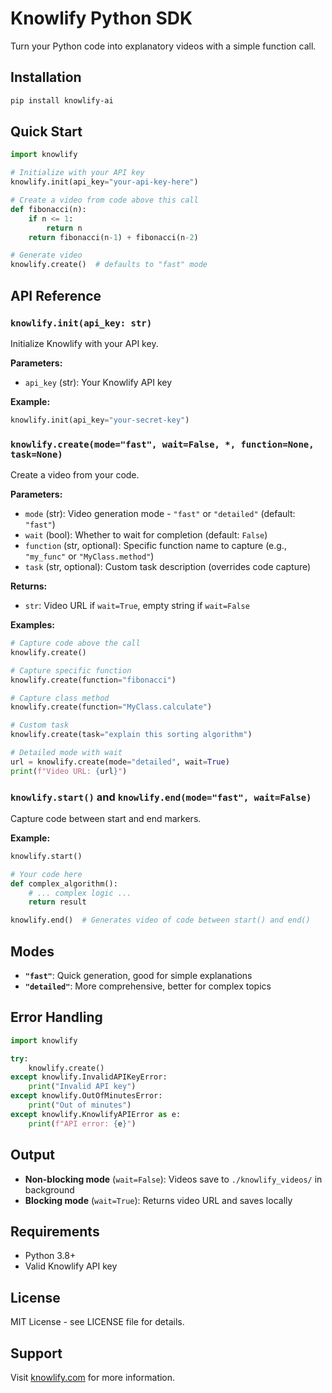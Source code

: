 # Knowlify Python SDK

Turn your Python code into explanatory videos with a simple function call.

## Installation

```bash
pip install knowlify-ai
```

## Quick Start

```python
import knowlify

# Initialize with your API key
knowlify.init(api_key="your-api-key-here")

# Create a video from code above this call
def fibonacci(n):
    if n <= 1:
        return n
    return fibonacci(n-1) + fibonacci(n-2)

# Generate video
knowlify.create()  # defaults to "fast" mode
```

## API Reference

### `knowlify.init(api_key: str)`

Initialize Knowlify with your API key.

**Parameters:**
- `api_key` (str): Your Knowlify API key

**Example:**
```python
knowlify.init(api_key="your-secret-key")
```

### `knowlify.create(mode="fast", wait=False, *, function=None, task=None)`

Create a video from your code.

**Parameters:**
- `mode` (str): Video generation mode - `"fast"` or `"detailed"` (default: `"fast"`)
- `wait` (bool): Whether to wait for completion (default: `False`)
- `function` (str, optional): Specific function name to capture (e.g., `"my_func"` or `"MyClass.method"`)
- `task` (str, optional): Custom task description (overrides code capture)

**Returns:**
- `str`: Video URL if `wait=True`, empty string if `wait=False`

**Examples:**

```python
# Capture code above the call
knowlify.create()

# Capture specific function
knowlify.create(function="fibonacci")

# Capture class method
knowlify.create(function="MyClass.calculate")

# Custom task
knowlify.create(task="explain this sorting algorithm")

# Detailed mode with wait
url = knowlify.create(mode="detailed", wait=True)
print(f"Video URL: {url}")
```

### `knowlify.start()` and `knowlify.end(mode="fast", wait=False)`

Capture code between start and end markers.

**Example:**
```python
knowlify.start()

# Your code here
def complex_algorithm():
    # ... complex logic ...
    return result

knowlify.end()  # Generates video of code between start() and end()
```

## Modes

- **`"fast"`**: Quick generation, good for simple explanations
- **`"detailed"`**: More comprehensive, better for complex topics

## Error Handling

```python
import knowlify

try:
    knowlify.create()
except knowlify.InvalidAPIKeyError:
    print("Invalid API key")
except knowlify.OutOfMinutesError:
    print("Out of minutes")
except knowlify.KnowlifyAPIError as e:
    print(f"API error: {e}")
```

## Output

- **Non-blocking mode** (`wait=False`): Videos save to `./knowlify_videos/` in background
- **Blocking mode** (`wait=True`): Returns video URL and saves locally

## Requirements

- Python 3.8+
- Valid Knowlify API key
## License

MIT License - see LICENSE file for details.

## Support

Visit [knowlify.com](https://knowlify.com) for more information.